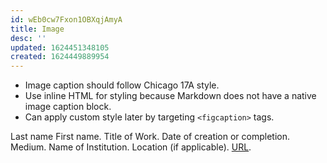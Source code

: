 ```yaml
---
id: wEb0cw7Fxon1OBXqjAmyA
title: Image
desc: ''
updated: 1624451348105
created: 1624449889954
---
```


* Image caption should follow Chicago 17A style. 
* Use inline HTML for styling because Markdown does not have a native image caption block.
* Can apply custom style later by targeting `<figcaption>` tags.

<figcaption>
Last name First name. Title of Work. Date of creation or completion. Medium. Name of Institution. Location (if applicable). <a href="">URL</a>.
</figcaption>
